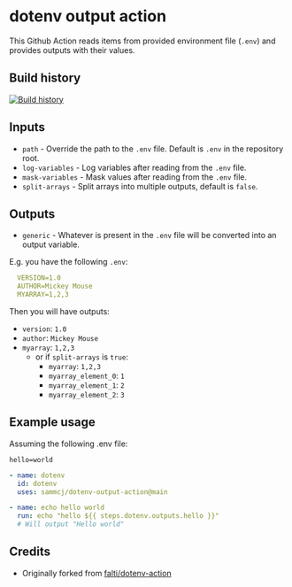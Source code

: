 # dotenv output action

This Github Action reads items from provided environment file (`.env`) and provides outputs with their values.

## Build history

[![Build history](https://buildstats.info/github/chart/sammcj/dotenv-output-action?branch=main)](https://github.com/sammcj/dotenv-output-action/actions)

## Inputs

- `path` - Override the path to the `.env` file. Default is `.env` in the repository root.
- `log-variables` - Log variables after reading from the `.env` file.
- `mask-variables` - Mask values after reading from the `.env` file.
- `split-arrays` - Split arrays into multiple outputs, default is `false`.

## Outputs

- `generic` - Whatever is present in the `.env` file will be converted into an output variable.

E.g. you have the following `.env`:

```yaml
  VERSION=1.0
  AUTHOR=Mickey Mouse
  MYARRAY=1,2,3
```

Then you will have outputs:

- `version`: `1.0`
- `author`: `Mickey Mouse`
- `myarray`: `1,2,3`
  - or if `split-arrays` is `true`:
    - `myarray`: `1,2,3`
    - `myarray_element_0`: `1`
    - `myarray_element_1`: `2`
    - `myarray_element_2`: `3`

## Example usage

Assuming the following .env file:

```.env
hello=world
```

```yaml
- name: dotenv
  id: dotenv
  uses: sammcj/dotenv-output-action@main

- name: echo hello world
  run: echo "hello ${{ steps.dotenv.outputs.hello }}"
  # Will output "Hello world"
```

## Credits

- Originally forked from [falti/dotenv-action](https://github.com/falti/dotenv-action)
